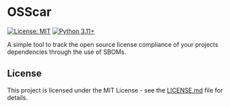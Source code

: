 # OSScar

[![License: MIT](https://img.shields.io/badge/License-MIT-yellow.svg)](https://opensource.org/licenses/MIT)
[![Python 3.11+](https://img.shields.io/badge/python-3.11+-blue.svg)](https://www.python.org/downloads/)

A simple tool to track the open source license compliance of your projects dependencies through the use of SBOMs.

## License

This project is licensed under the MIT License - see the [LICENSE.md](LICENSE.md) file for details.
